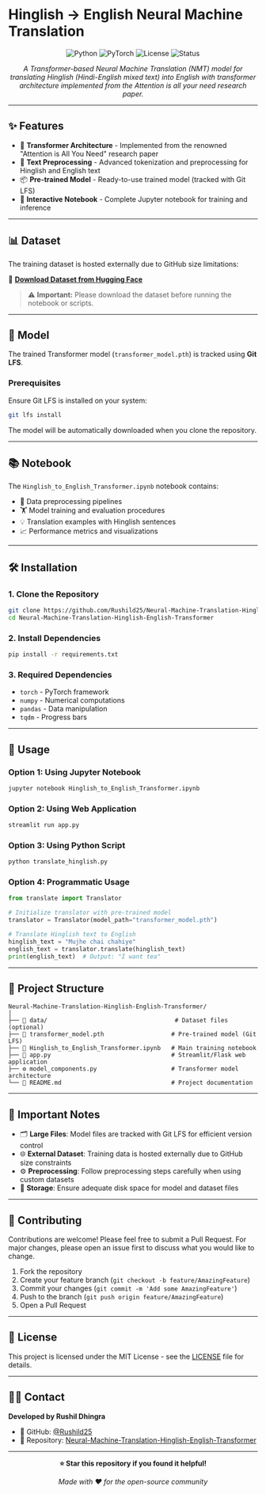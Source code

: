 # Hinglish → English Neural Machine Translation

<div align="center">

![Python](https://img.shields.io/badge/python-v3.7+-blue.svg)
![PyTorch](https://img.shields.io/badge/PyTorch-v1.8+-red.svg)
![License](https://img.shields.io/badge/license-MIT-green.svg)
![Status](https://img.shields.io/badge/status-active-brightgreen.svg)

*A Transformer-based Neural Machine Translation (NMT) model for translating Hinglish (Hindi-English mixed text) into English with transformer architecture implemented from the Attention is all your need research paper.*

</div>

---

## ✨ Features

- 🤖 **Transformer Architecture** - Implemented from the renowned "Attention is All You Need" research paper
- 🔧 **Text Preprocessing** - Advanced tokenization and preprocessing for Hinglish and English text
- 📦 **Pre-trained Model** - Ready-to-use trained model (tracked with Git LFS)
- 📓 **Interactive Notebook** - Complete Jupyter notebook for training and inference

---

## 📊 Dataset

The training dataset is hosted externally due to GitHub size limitations:

🔗 **[Download Dataset from Hugging Face](https://huggingface.co/datasets/nateraw/english-to-hinglish/viewer/default/train?views%5B%5D=train)**

> ⚠️ **Important:** Please download the dataset before running the notebook or scripts.

---

## 🧠 Model

The trained Transformer model (`transformer_model.pth`) is tracked using **Git LFS**. 

### Prerequisites
Ensure Git LFS is installed on your system:
```bash
git lfs install
```

The model will be automatically downloaded when you clone the repository.

---

## 📚 Notebook

The `Hinglish_to_English_Transformer.ipynb` notebook contains:

- 📝 Data preprocessing pipelines
- 🏋️ Model training and evaluation procedures  
- 💡 Translation examples with Hinglish sentences
- 📈 Performance metrics and visualizations

---

## 🛠️ Installation

### 1. Clone the Repository
```bash
git clone https://github.com/Rushild25/Neural-Machine-Translation-Hinglish-English-Transformer.git
cd Neural-Machine-Translation-Hinglish-English-Transformer
```

### 2. Install Dependencies
```bash
pip install -r requirements.txt
```

### 3. Required Dependencies
- `torch` - PyTorch framework
- `numpy` - Numerical computations
- `pandas` - Data manipulation
- `tqdm` - Progress bars

---

## 🚀 Usage

### Option 1: Using Jupyter Notebook
```bash
jupyter notebook Hinglish_to_English_Transformer.ipynb
```

### Option 2: Using Web Application
```bash
streamlit run app.py
```

### Option 3: Using Python Script
```bash
python translate_hinglish.py
```

### Option 4: Programmatic Usage
```python
from translate import Translator

# Initialize translator with pre-trained model
translator = Translator(model_path="transformer_model.pth")

# Translate Hinglish text to English
hinglish_text = "Mujhe chai chahiye"
english_text = translator.translate(hinglish_text)
print(english_text)  # Output: "I want tea"
```

---

## 📁 Project Structure

```
Neural-Machine-Translation-Hinglish-English-Transformer/
│
├── 📂 data/                                    # Dataset files (optional)
├── 🧠 transformer_model.pth                   # Pre-trained model (Git LFS)
├── 📓 Hinglish_to_English_Transformer.ipynb   # Main training notebook
├── 🚀 app.py                                  # Streamlit/Flask web application
├── ⚙️ model_components.py                     # Transformer model architecture
└── 📖 README.md                               # Project documentation
```

---

## 📝 Important Notes

- 🗂️ **Large Files**: Model files are tracked with Git LFS for efficient version control
- 🌐 **External Dataset**: Training data is hosted externally due to GitHub size constraints  
- ⚙️ **Preprocessing**: Follow preprocessing steps carefully when using custom datasets
- 💾 **Storage**: Ensure adequate disk space for model and dataset files

---

## 🤝 Contributing

Contributions are welcome! Please feel free to submit a Pull Request. For major changes, please open an issue first to discuss what you would like to change.

1. Fork the repository
2. Create your feature branch (`git checkout -b feature/AmazingFeature`)
3. Commit your changes (`git commit -m 'Add some AmazingFeature'`)
4. Push to the branch (`git push origin feature/AmazingFeature`)
5. Open a Pull Request

---

## 📄 License

This project is licensed under the MIT License - see the [LICENSE](LICENSE) file for details.

---

## 👨‍💻 Contact

**Developed by Rushil Dhingra**

- 🐙 GitHub: [@Rushild25](https://github.com/Rushild25)
- 🔗 Repository: [Neural-Machine-Translation-Hinglish-English-Transformer](https://github.com/Rushild25/Neural-Machine-Translation-Hinglish-English-Transformer)

---

<div align="center">

**⭐ Star this repository if you found it helpful!**

*Made with ❤️ for the open-source community*

</div>
